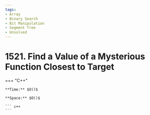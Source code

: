 ```yaml
---
tags:
- Array
- Binary Search
- Bit Manipulation
- Segment Tree
- Unsolved
---
```



# 1521. Find a Value of a Mysterious Function Closest to Target

=== "C++"

    **Time:** $O()$

    **Space:** $O()$

    ``` c++
    ```